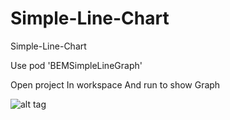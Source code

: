 # Simple-Line-Chart
Simple-Line-Chart

Use  pod 'BEMSimpleLineGraph'

Open project In workspace And run to show Graph

![alt tag](https://github.com/iOS-Fundas/Simple-Line-Chart/blob/master/Simulator%20Screen%20Shot%20Sep%2015%2C%202016%2C%2012.24.32%20PM.png)






